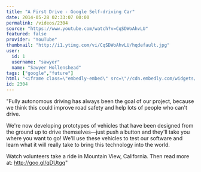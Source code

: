 ```yaml
---
title: "A First Drive - Google Self-driving Car"
date: 2014-05-28 02:33:07 00:00
permalink: /videos/2304
source: "https://www.youtube.com/watch?v=CqSDWoAhvLU"
featured: false
provider: "YouTube"
thumbnail: "http://i1.ytimg.com/vi/CqSDWoAhvLU/hqdefault.jpg"
user:
  id: 1
  username: "sawyer"
  name: "Sawyer Hollenshead"
tags: ["google","future"]
html: "<iframe class=\"embedly-embed\" src=\"//cdn.embedly.com/widgets/media.html?src=http%3A%2F%2Fwww.youtube.com%2Fembed%2FCqSDWoAhvLU%3Fwmode%3Dtransparent%26feature%3Doembed&wmode=transparent&url=http%3A%2F%2Fwww.youtube.com%2Fwatch%3Fv%3DCqSDWoAhvLU&image=http%3A%2F%2Fi1.ytimg.com%2Fvi%2FCqSDWoAhvLU%2Fhqdefault.jpg&key=daaebf4d9cdd46779200162d0ca86e20&type=text%2Fhtml&schema=youtube\" width=\"854\" height=\"480\" scrolling=\"no\" frameborder=\"0\" allowfullscreen></iframe>"
id: 2304
---
```


"Fully autonomous driving has always been the goal of our project, because we think this could improve road safety and help lots of people who can't drive. 

We're now developing prototypes of vehicles that have been designed from the ground up to drive themselves—just push a button and they'll take you where you want to go! We'll use these vehicles to test our software and learn what it will really take to bring this technology into the world. 

Watch volunteers take a ride in Mountain View, California. Then read more at: http://goo.gl/qDUtgq"